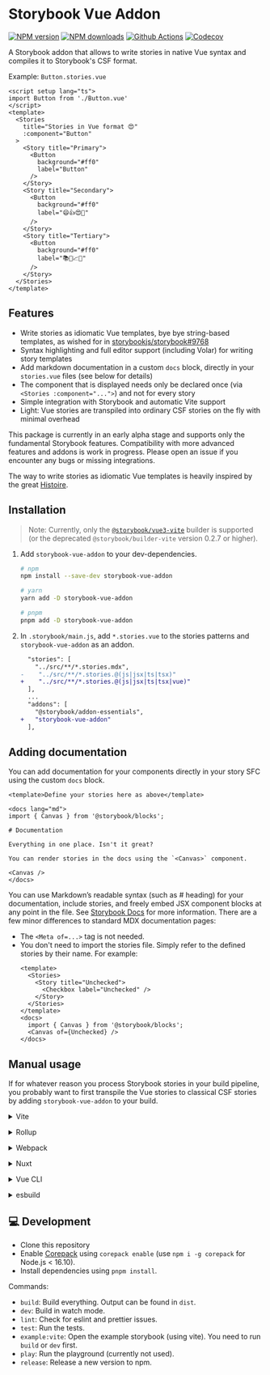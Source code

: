 # Storybook Vue Addon

[![NPM version][npm-version-src]][npm-version-href]
[![NPM downloads][npm-downloads-src]][npm-downloads-href]
[![Github Actions][github-actions-src]][github-actions-href]
[![Codecov][codecov-src]][codecov-href]

A Storybook addon that allows to write stories in native Vue syntax and compiles it to Storybook's CSF format.

Example: `Button.stories.vue`

```vue
<script setup lang="ts">
import Button from './Button.vue'
</script>
<template>
  <Stories
    title="Stories in Vue format 😍"
    :component="Button"
  >
    <Story title="Primary">
      <Button
        background="#ff0"
        label="Button"
      />
    </Story>
    <Story title="Secondary">
      <Button
        background="#ff0"
        label="😄👍😍💯"
      />
    </Story>
    <Story title="Tertiary">
      <Button
        background="#ff0"
        label="📚📕📈🤓"
      />
    </Story>
  </Stories>
</template>
```

## Features

- Write stories as idiomatic Vue templates, bye bye string-based templates, as wished for in [storybookjs/storybook#9768](https://github.com/storybookjs/storybook/issues/9768)
- Syntax highlighting and full editor support (including Volar) for writing story templates
- Add markdown documentation in a custom `docs` block, directly in your `stories.vue` files (see below for details)
- The component that is displayed needs only be declared once (via `<Stories :component="...">`) and not for every story
- Simple integration with Storybook and automatic Vite support
- Light: Vue stories are transpiled into ordinary CSF stories on the fly with minimal overhead

This package is currently in an early alpha stage and supports only the fundamental Storybook features.
Compatibility with more advanced features and addons is work in progress.
Please open an issue if you encounter any bugs or missing integrations.

The way to write stories as idiomatic Vue templates is heavily inspired by the great [Histoire](https://histoire.dev/).

## Installation

> Note: Currently, only the [`@storybook/vue3-vite`](https://github.com/storybookjs/storybook/tree/next/code/frameworks/vue3-vite) builder is supported (or the deprecated `@storybook/builder-vite` version 0.2.7 or higher).

1. Add `storybook-vue-addon` to your dev-dependencies.

   ```sh
   # npm
   npm install --save-dev storybook-vue-addon

   # yarn
   yarn add -D storybook-vue-addon

   # pnpm
   pnpm add -D storybook-vue-addon
   ```

2. In `.storybook/main.js`, add `*.stories.vue` to the stories patterns and `storybook-vue-addon` as an addon.

   ```diff
     "stories": [
       "../src/**/*.stories.mdx",
   -    "../src/**/*.stories.@(js|jsx|ts|tsx)"
   +    "../src/**/*.stories.@(js|jsx|ts|tsx|vue)"
     ],
     ...
     "addons": [
       "@storybook/addon-essentials",
   +   "storybook-vue-addon"
     ],

   ```

## Adding documentation

You can add documentation for your components directly in your story SFC using the custom `docs` block.

```vue
<template>Define your stories here as above</template>

<docs lang="md">
import { Canvas } from '@storybook/blocks';

# Documentation

Everything in one place. Isn't it great?

You can render stories in the docs using the `<Canvas>` component.

<Canvas />
</docs>
```

You can use Markdown’s readable syntax (such as # heading) for your documentation, include stories, and freely embed JSX component blocks at any point in the file. See [Storybook Docs](https://storybook.js.org/docs/vue/writing-docs/introduction) for more information.
There are a few minor differences to standard MDX documentation pages:

- The `<Meta of=...>` tag is not needed.
- You don't need to import the stories file. Simply refer to the defined stories by their name. For example:
  ```vue
  <template>
    <Stories>
      <Story title="Unchecked">
        <Checkbox label="Unchecked" />
      </Story>
    </Stories>
  </template>
  <docs>
    import { Canvas } from '@storybook/blocks';
    <Canvas of={Unchecked} />
  </docs>
  ```

## Manual usage

If for whatever reason you process Storybook stories in your build pipeline, you probably want to first transpile the Vue stories to classical CSF stories by adding `storybook-vue-addon` to your build.

<details>
<summary>Vite</summary><br>

```ts
// vite.config.ts
import VueStories from 'storybook-vue-addon/vite'

export default defineConfig({
  plugins: [
    VueStories({
      /* options */
    }),
  ],
})
```

Example: [`playground/`](./playground/)

<br></details>

<details>
<summary>Rollup</summary><br>

```ts
// rollup.config.js
import VueStories from 'storybook-vue-addon/rollup'

export default {
  plugins: [
    VueStories({
      /* options */
    }),
  ],
}
```

<br></details>

<details>
<summary>Webpack</summary><br>

```ts
// webpack.config.js
module.exports = {
  /* ... */
  plugins: [
    require('storybook-vue-addon/webpack')({
      /* options */
    }),
  ],
}
```

<br></details>

<details>
<summary>Nuxt</summary><br>

```ts
// nuxt.config.js
export default {
  buildModules: [
    [
      'storybook-vue-addon/nuxt',
      {
        /* options */
      },
    ],
  ],
}
```

> This module works for both Nuxt 2 and [Nuxt Vite](https://github.com/nuxt/vite)

<br></details>

<details>
<summary>Vue CLI</summary><br>

```ts
// vue.config.js
module.exports = {
  configureWebpack: {
    plugins: [
      require('storybook-vue-addon/webpack')({
        /* options */
      }),
    ],
  },
}
```

<br></details>

<details>
<summary>esbuild</summary><br>

```ts
// esbuild.config.js
import { build } from 'esbuild'
import VueStories from 'storybook-vue-addon/esbuild'

build({
  plugins: [VueStories()],
})
```

<br></details>

## 💻 Development

- Clone this repository
- Enable [Corepack](https://github.com/nodejs/corepack) using `corepack enable` (use `npm i -g corepack` for Node.js < 16.10).
- Install dependencies using `pnpm install`.

Commands:

- `build`: Build everything. Output can be found in `dist`.
- `dev`: Build in watch mode.
- `lint`: Check for eslint and prettier issues.
- `test`: Run the tests.
- `example:vite`: Open the example storybook (using vite). You need to run `build` or `dev` first.
- `play`: Run the playground (currently not used).
- `release`: Release a new version to npm.

<!-- Badges -->

[npm-version-src]: https://img.shields.io/npm/v/storybook-vue-addon?style=flat-square
[npm-version-href]: https://www.npmjs.com/package/storybook-vue-addon
[npm-downloads-src]: https://img.shields.io/npm/dm/storybook-vue-addon?style=flat-square
[npm-downloads-href]: https://npmjs.com/package/storybook-vue-addon
[github-actions-src]: https://img.shields.io/github/actions/workflow/status/tobiasdiez/storybook-vue-addon/ci.yml?branch=main&style=flat-square
[github-actions-href]: https://github.com/tobiasdiez/storybook-vue-addon/actions?query=workflow%3Aci
[codecov-src]: https://img.shields.io/codecov/c/gh/tobiasdiez/storybook-vue-addon/main?style=flat-square
[codecov-href]: https://codecov.io/gh/tobiasdiez/storybook-vue-addon
